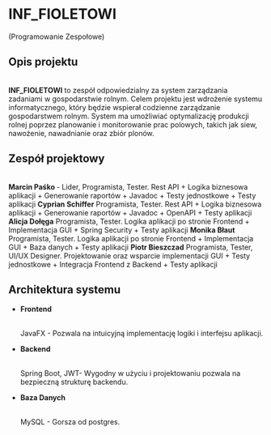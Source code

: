 <h1>INF_FIOLETOWI</h1> (Programowanie Zespołowe)
<br />
<h2>Opis projektu</h2>
<br />
<b>INF_FIOLETOWI</b> to zespół odpowiedzialny za system zarządzania zadaniami w gospodarstwie rolnym. Celem projektu jest wdrożenie systemu informatycznego, 
który będzie wspierał codzienne zarządzanie gospodarstwem rolnym. System ma umożliwiać optymalizację produkcji rolnej poprzez 
planowanie i monitorowanie prac polowych, takich jak siew, nawożenie, nawadnianie oraz zbiór plonów. 
<br />
<h2>Zespół projektowy</h2>
<br />
<b>Marcin Paśko </b> - Lider, Programista, Tester. Rest API + Logika biznesowa aplikacji + Generowanie raportów + Javadoc + Testy jednostkowe + Testy aplikacji
<b>Cyprian Schiffer</b> Programista, Tester. Rest API + Logika biznesowa aplikacji + Generowanie raportów + Javadoc + OpenAPI + Testy aplikacji  
<b>Alicja Dołęga</b> Programista, Tester. Logika aplikacji po stronie Frontend + Implementacja GUI + Spring Security + Testy aplikacji 
<b>Monika Błaut</b> Programista, Tester. Logika aplikacji po stronie Frontend + Implementacja GUI + Baza danych + Testy aplikacji 
<b>Piotr Bieszczad</b> Programista, Tester, UI/UX Designer. Projektowanie oraz wsparcie implementacji GUI + Testy jednostkowe + Integracja Frontend z Backend + Testy aplikacji 
<br />
<h2>Architektura systemu</h2>
<ul>
  <li><b>Frontend</b></li><br><p>JavaFX - Pozwala na intuicyjną implementację logiki i interfejsu aplikacji.</p>
  <li><b>Backend</b></li><br><p>Spring Boot, JWT- Wygodny w użyciu i projektowaniu pozwala na bezpieczną strukturę backendu.<p>
  <li><b>Baza Danych</b></li><br><p>MySQL - Gorsza od postgres.</p>
</ul>
